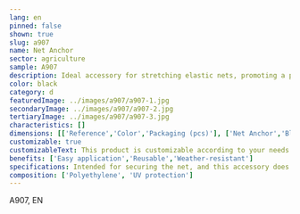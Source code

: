 ```yaml
---
lang: en
pinned: false
shown: true
slug: a907
name: Net Anchor
sector: agriculture
sample: A907
description: Ideal accessory for stretching elastic nets, promoting a perfect fixation of the net.
color: black
category: d
featuredImage: ../images/a907/a907-1.jpg
secondaryImage: ../images/a907/a907-2.jpg
tertiaryImage: ../images/a907/a907-3.jpg
characteristics: []
dimensions: [['Reference','Color','Packaging (pcs)'], ['Net Anchor','Black','1500']]
customizable: true
customizableText: This product is customizable according to your needs. Contact us for more information.
benefits: ['Easy application','Reusable','Weather-resistant']
specifications: Intended for securing the net, and this accessory does not damage the net's structure.
composition: ['Polyethylene', 'UV protection']
---
```


A907, EN
